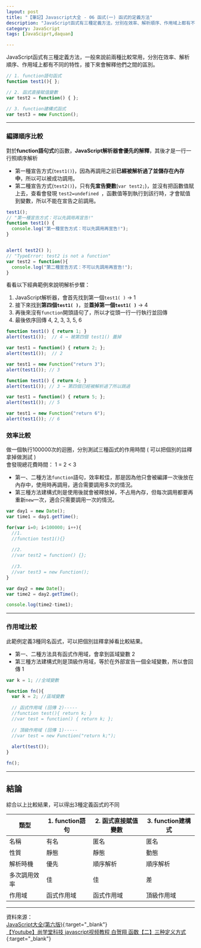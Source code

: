 ```yaml
---
layout: post
title: "【筆記】Javascript大全 - 06 函式(一) 函式的定義方法"
description: "JavaScript函式有三種定義方法，分別在效率、解析順序、作用域上都有不同的特性，要掌握好他們之間的區別。"
category: JavaScript
tags: [JavaSciprt,daquan]

---
```



JavaScript函式有三種定義方法，一般來說前兩種比較常用，分別在效率、解析順序、作用域上都有不同的特性，接下來會解釋他們之間的區別。


```javascript
// 1. function語句函式
function test1(){ };

// 2. 函式直接賦值變數
var test2 = function() { };

// 3. function建構式函式
var test3 = new Function();
```

----------

### 編譯順序比較

對於**function語句式**的函數，**JavaScript解析器會優先的解釋**，其後才是一行一行照順序解析  

- 第一種宣告方式(``test1()``)，因為再調用之前**已經被解析過了並儲存在內存中**，所以可以被成功調用。
- 第二種宣告方式(``test2()``)，只有**先宣告變數**(``var test2;``)，並沒有把函數值賦上去，查看會發現 ``test2=undefined ``，函數值等到執行到該行時，才會賦值到變數，所以不能在宣告之前調用。

```javascript
test1();
// "第一種宣告方式：可以先調用再宣告!"
function test1() {
  console.log("第一種宣告方式：可以先調用再宣告!");
}


alert( test2() );
// "TypeError: test2 is not a function"
var test2 = function(){
  console.log("第二種宣告方式：不可以先調用再宣告!");
}
```

看看以下經典範例來說明解析步驟：

1. JavaScript解析器，會首先找到第一個``test1( )`` → 1
2. 接下來找到**第四個``test1( )``**，並**蓋掉第一個``test1( )``** → 4
3. 再後來沒有``function``開頭語句了，所以才從頭一行一行執行並回傳
4. 最後依序回傳 4, 2, 3, 3, 5, 6

```javascript
function test1() { return 1; }
alert(test1());  // 4 → 被第四個 test1() 蓋掉

var test1 = function() { return 2; };
alert(test1());  // 2 

var test1 = new Function("return 3");
alert(test1()); // 3

function test1() { return 4; }
alert(test1()); // 3 → 第四個已經被解析過了所以跳過

var test1 = function() { return 5; };
alert(test1()); // 5

var test1 = new Function("return 6");
alert(test1()); // 6
```


### 效率比較

做一個執行100000次的迴圈，分別測試三種函式的作用時間 ( 可以把個別的註釋拿掉做測試 )  
會發現總花費時間： 1 = 2 < 3

- 第一、二種方法``function``語句，效率較佳，那是因為他只會被編譯一次後放在內存中，使用時再調用，適合需要調用多次的情況。
- 第三種方法建構式則是使用後就會被釋放掉，不占用內存，但每次調用都要再重新``new``一次，適合只需要調用一次的情況。

```javascript
var day1 = new Date();
var time1 = day1.getTime();

for(var i=0; i<100000; i++){
  //1.
  //function test1(){}
  
  //2.
  //var test2 = function() {};
  
  //3.
  //var test3 = new Function();
}

var day2 = new Date();
var time2 = day2.getTime();

console.log(time2-time1);
```

---

### 作用域比較

此範例定義3種同名函式，可以把個別註釋拿掉看比較結果。

- 第一、二種方法具有函式作用域，會拿到區域變數 2
- 第三種方法建構式則是頂級作用域，等於在外部宣告一個全域變數，所以會回傳 1

```javascript
var k = 1; //全域變數

function fn(){
  var k = 2; //區域變數
  
  // 函式作用域 (回傳 2)-----
  //function test(){ return k; }
  //var test = function() { return k; };
  
  // 頂級作用域 (回傳 1)-----
  //var test = new Function("return k;");
  
  alert(test());
}

fn();
```

---

## 結論

綜合以上比較結果，可以得出3種定義函式的不同

| 類型 | 1. function語句 | 2. 函式直接賦值變數 | 3. function建構式 |
|------|------|------|--------|
| 名稱 | 有名 | 匿名 | 匿名 |
| 性質 | 靜態 | 靜態 | 動態 |
| 解析時機 | 優先 | 順序解析 | 順序解析 |
| 多次調用效率 | 佳 | 佳 | 差 |
| 作用域 | 函式作用域 | 函式作用域 | 頂級作用域 |


------------------------------

資料來源：  
[JavaScript大全(第六版)](http://www.books.com.tw/products/0010542183){:target="_blank"}  
[【Youtube】尚学堂科技 javascript视频教程 白贺翔 函数【二】三种定义方式](https://www.youtube.com/watch?v=8d07w2tLY00&index=11&list=PLTstZD3AK3S-8HPR_c1MxxZZ57l9NPxmv){:target="_blank"} 
